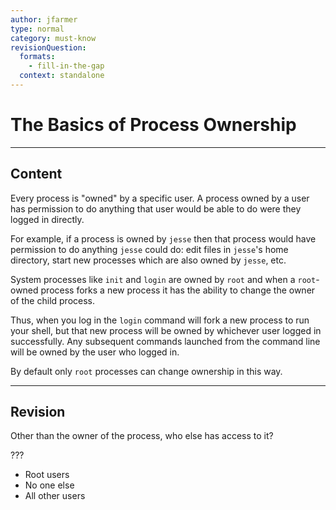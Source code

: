 ```yaml
---
author: jfarmer
type: normal
category: must-know
revisionQuestion:
  formats:
    - fill-in-the-gap
  context: standalone
---
```


# The Basics of Process Ownership


---

## Content

Every process is "owned" by a specific user.  A process owned by a user has permission to do anything that user would be able to do were they logged in directly.

For example, if a process is owned by `jesse` then that process would have permission to do anything `jesse` could do: edit files in `jesse`'s home directory, start new processes which are also owned by `jesse`, etc.

System processes like `init` and `login` are owned by `root` and when a `root`-owned process forks a new process it has the ability to change the owner of the child process.

Thus, when you log in the `login` command will fork a new process to run your shell, but that new process will be owned by whichever user logged in successfully.  Any subsequent commands launched from the command line will be owned by the user who logged in.

By default only `root` processes can change ownership in this way.


---

## Revision

Other than the owner of the process, who else has access to it? 

???

- Root users
- No one else
- All other users

